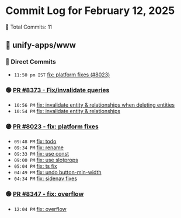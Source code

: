 # Commit Log for February 12, 2025

📝 Total Commits: 11

## 📁 unify-apps/www

### 🔨 Direct Commits

- `11:50 pm IST` [fix: platform fixes (#8023)](https://github.com/unify-apps/www/commit/3801ab26c110db2ed8c81679d827d34711e19523)

### 🟢 [PR #8373 - Fix/invalidate queries](https://github.com/unify-apps/www/pull/8373)

- `10:56 PM` [fix: invalidate entity & relationships when deleting entities](https://github.com/unify-apps/www/commit/c683cfda5f70ae0e88f1d4bc496b5cf58fd51cf8)
- `10:54 PM` [fix: invalidate entity & relationships](https://github.com/unify-apps/www/commit/5e51ad3a961c21db0660e8d6fb0122fc61e06ea6)

### 🟣 [PR #8023 - fix: platform fixes](https://github.com/unify-apps/www/pull/8023)

- `09:48 PM` [fix: todo](https://github.com/unify-apps/www/commit/3f672a9641f9a55257f8164728f6f300d5c67810)
- `09:34 PM` [fix: rename](https://github.com/unify-apps/www/commit/fb754b6aec39d2be979c1767afaa564cfbf4f3b0)
- `09:33 PM` [fix: use const](https://github.com/unify-apps/www/commit/e01acda8935491d8c4ce1d376b731d30fd2de40e)
- `09:00 PM` [fix: use slotprops](https://github.com/unify-apps/www/commit/9a5c8b0081ead131940f79e0fe579d9593f0d3c3)
- `05:04 PM` [fix: ts fix](https://github.com/unify-apps/www/commit/13970d76adcfa3e1cfa87b62b1d725b1e2a3c731)
- `04:49 PM` [fix: undo button-min-width](https://github.com/unify-apps/www/commit/5d6fb26d24442632190134a91b6686d611d0c96c)
- `04:34 PM` [fix: sidenav fixes](https://github.com/unify-apps/www/commit/8a70222d1ca4d3a6c9dd5771c3ae97a424a8db82)

### 🟢 [PR #8347 - fix: overflow](https://github.com/unify-apps/www/pull/8347)

- `12:04 PM` [fix: overflow](https://github.com/unify-apps/www/commit/5878f24e1ed74c4747903f3ece1b52e4d44ba960)


